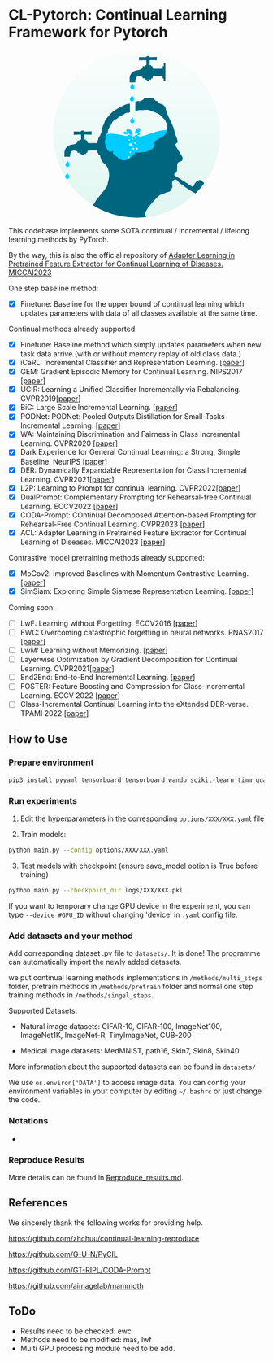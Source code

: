 # CL-Pytorch: Continual Learning Framework for Pytorch

<div align=center>
  <img src="imgs/Learning_and_forgetting.png" style="border-radius: 50%;">
</div>

This codebase implements some SOTA continual / incremental / lifelong learning methods by PyTorch.

By the way, this is also the official repository of [Adapter Learning in Pretrained Feature Extractor for Continual Learning of Diseases. MICCAI2023](https://arxiv.org/abs/2304.09042)

One step baseline method:

- [x] Finetune: Baseline for the upper bound of continual learning which updates parameters with data of all classes available at the same time.

Continual methods already supported:

- [x] Finetune: Baseline method which simply updates parameters when new task data arrive.(with or without memory replay of old class data.)
- [x] iCaRL: Incremental Classifier and Representation Learning. [[paper](https://arxiv.org/abs/1611.07725)]
- [x] GEM: Gradient Episodic Memory for Continual Learning. NIPS2017 [[paper](https://arxiv.org/abs/1706.08840)]
- [x] UCIR: Learning a Unified Classifier Incrementally via Rebalancing. CVPR2019[[paper](https://openaccess.thecvf.com/content_CVPR_2019/html/Hou_Learning_a_Unified_Classifier_Incrementally_via_Rebalancing_CVPR_2019_paper.html)]
- [x] BiC: Large Scale Incremental Learning. [[paper](https://arxiv.org/abs/1905.13260)]
- [x] PODNet: PODNet: Pooled Outputs Distillation for Small-Tasks Incremental Learning. [[paper](https://arxiv.org/abs/2004.13513)]
- [x] WA: Maintaining Discrimination and Fairness in Class Incremental Learning. CVPR2020 [[paper](https://arxiv.org/abs/1911.07053)]
- [x] Dark Experience for General Continual Learning: a Strong, Simple Baseline. NeurIPS [[paper](https://arxiv.org/abs/2004.07211)]
- [x] DER: Dynamically Expandable Representation for Class Incremental Learning. CVPR2021[[paper](https://arxiv.org/abs/2103.16788)]
- [x] L2P: Learning to Prompt for continual learning. CVPR2022[[paper](https://arxiv.org/abs/2112.08654)]
- [x] DualPrompt: Complementary Prompting for Rehearsal-free Continual Learning. ECCV2022 [[paper](https://arxiv.org/abs/2204.04799)]
- [x] CODA-Prompt: COntinual Decomposed Attention-based Prompting for Rehearsal-Free Continual Learning. CVPR2023 [[paper](https://arxiv.org/abs/2211.13218)]
- [x] ACL: Adapter Learning in Pretrained Feature Extractor for Continual Learning of Diseases. MICCAI2023 [[paper](https://arxiv.org/abs/2304.09042)]

Contrastive model pretraining methods already supported:

- [x] MoCov2: Improved Baselines with Momentum Contrastive Learning. [[paper](https://arxiv.org/abs/2003.04297)]
- [x] SimSiam: Exploring Simple Siamese Representation Learning. [[paper](https://arxiv.org/abs/2011.10566)]

Coming soon:

- [ ] LwF:  Learning without Forgetting. ECCV2016 [[paper](https://arxiv.org/abs/1606.09282)]
- [ ] EWC: Overcoming catastrophic forgetting in neural networks. PNAS2017 [[paper](https://arxiv.org/abs/1612.00796)]
- [ ] LwM: Learning without Memorizing. [[paper](https://arxiv.org/abs/1811.08051)]
- [ ] Layerwise Optimization by Gradient Decomposition for Continual Learning. CVPR2021[[paper](https://arxiv.org/abs/2105.07561v1)]
- [ ] End2End: End-to-End Incremental Learning. [[paper](https://arxiv.org/abs/1807.09536)]
- [ ] FOSTER: Feature Boosting and Compression for Class-incremental Learning. ECCV 2022 [[paper](https://arxiv.org/abs/2204.04662)]
- [ ] Class-Incremental Continual Learning into the eXtended DER-verse. TPAMI 2022 [[paper](https://arxiv.org/abs/2201.00766)]

## How to Use

### Prepare environment

```bash
pip3 install pyyaml tensorboard tensorboard wandb scikit-learn timm quadprog tensorboardX
```

### Run experiments

1. Edit the hyperparameters in the corresponding `options/XXX/XXX.yaml` file

2. Train models:

```bash
python main.py --config options/XXX/XXX.yaml
```

3. Test models with checkpoint (ensure save_model option is True before training)

```bash
python main.py --checkpoint_dir logs/XXX/XXX.pkl
```

If you want to temporary change GPU device in the experiment, you can type `--device #GPU_ID` without changing 'device' in `.yaml` config file.

### Add datasets and your method

Add corresponding dataset .py file to `datasets/`. It is done! The programme can automatically import the newly added datasets.

we put continual learning methods inplementations in `/methods/multi_steps` folder, pretrain methods in `/methods/pretrain` folder and normal one step training methods in `/methods/singel_steps`.

Supported Datasets:

- Natural image datasets: CIFAR-10, CIFAR-100, ImageNet100, ImageNet1K, ImageNet-R, TinyImageNet, CUB-200

- Medical image datasets: MedMNIST, path16, Skin7, Skin8, Skin40

More information about the supported datasets can be found in `datasets/`

We use `os.environ['DATA']` to access image data. You can config your environment variables in your computer by editing `~/.bashrc` or just change the code.
### Notations
+ 

### Reproduce Results
More details can be found in [Reproduce_results.md](./markdowns/Reproduce_results.md).

## References

We sincerely thank the following works for providing help.

https://github.com/zhchuu/continual-learning-reproduce

https://github.com/G-U-N/PyCIL

https://github.com/GT-RIPL/CODA-Prompt

https://github.com/aimagelab/mammoth

## ToDo

- Results need to be checked: ewc
- Methods need to be modified: mas, lwf
- Multi GPU processing module need to be add.
